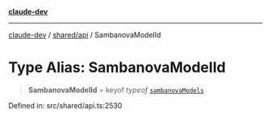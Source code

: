 [**claude-dev**](../../../README.md)

***

[claude-dev](../../../README.md) / [shared/api](../README.md) / SambanovaModelId

# Type Alias: SambanovaModelId

> **SambanovaModelId** = keyof *typeof* [`sambanovaModels`](../variables/sambanovaModels.md)

Defined in: src/shared/api.ts:2530

